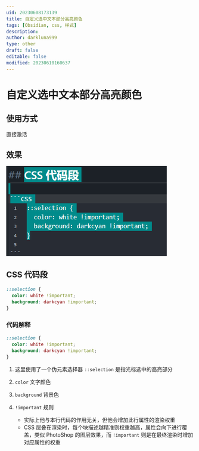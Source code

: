 ```yaml
---
uid: 20230608173139
title: 自定义选中文本部分高亮颜色
tags: [Obsidian, css, 样式]
description: 
author: darkluna999
type: other
draft: false
editable: false
modified: 20230610160637
---
```


# 自定义选中文本部分高亮颜色

## 使用方式

直接激活

## 效果

![](source/Pasted%20image%2020230608175212.png)

## CSS 代码段

```CSS
::selection {
  color: white !important;
  background: darkcyan !important;
}

```

### 代码解释

```CSS
::selection {
  color: white !important;
  background: darkcyan !important;
}
```

1. 这里使用了一个伪元素选择器 `::selection` 是指光标选中的高亮部分
2. `color` 文字颜色
3. `background` 背景色
4. `!important` 规则

    * 实际上他与本行代码的作用无关，但他会增加此行属性的渲染权重
    * CSS 层叠在渲染时，每个块描述越精准则权重越高，属性会向下进行覆盖，类似 PhotoShop 的图层效果，而 `!important` 则是在最终渲染时增加对应属性的权重
